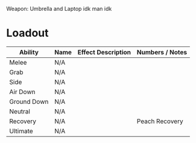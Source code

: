 Weapon: Umbrella and Laptop
idk man idk
# Loadout

| Ability     | Name | Effect Description | Numbers / Notes |
| ----------- | ---- | ------------------ | --------------- |
| Melee       | N/A  |                    |                 |
| Grab        | N/A  |                    |                 |
| Side        | N/A  |                    |                 |
| Air Down    | N/A  |                    |                 |
| Ground Down | N/A  |                    |                 |
| Neutral     | N/A  |                    |                 |
| Recovery    | N/A  |                    | Peach Recovery  |
| Ultimate    | N/A  |                    |                 |

